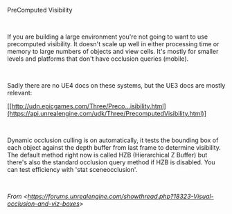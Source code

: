 PreComputed Visibility

 

If you are building a large environment you're not going to want to use precomputed visibility. It doesn't scale up well in either processing time or memory to large numbers of objects and view cells. It's mostly for smaller levels and platforms that don't have occlusion queries (mobile). 

 

Sadly there are no UE4 docs on these systems, but the UE3 docs are mostly relevant:

[[http://udn.epicgames.com/Three/Preco...isibility.html](https://api.unrealengine.com/udk/Three/PrecomputedVisibility.html)]

 

Dynamic occlusion culling is on automatically, it tests the bounding box of each object against the depth buffer from last frame to determine visibility. The default method right now is called HZB (Hierarchical Z Buffer) but there's also the standard occlusion query method if HZB is disabled. You can test efficiency with 'stat sceneocclusion'.

 

*From &lt;<https://forums.unrealengine.com/showthread.php?18323-Visual-occlusion-and-viz-boxes>&gt;*

 

